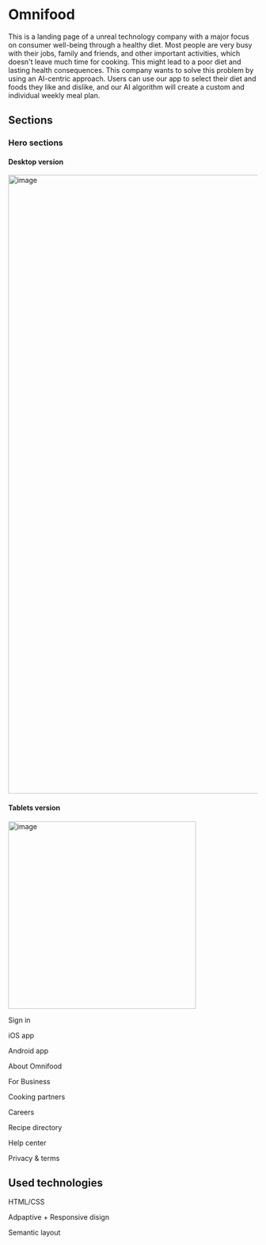 # Omnifood
This is a landing page of a unreal technology company with a major focus on consumer well-being through a healthy diet. 
Most people are very busy with their jobs, family and friends, and other important activities, which doesn't leave much time for cooking. This might lead to a poor diet and lasting health consequences. This company wants to solve this problem by using an AI-centric approach. Users can use our app to select their diet and foods they like and dislike, and our AI algorithm will create a custom and individual weekly meal plan. 
## Sections
### Hero sections

#### Desktop version 
<img width="1250" alt="image" src="https://user-images.githubusercontent.com/98894558/201642418-bcb01237-2a16-450d-82b5-06e7569cca97.png">

#### Tablets version

<img width="379" alt="image" src="https://user-images.githubusercontent.com/98894558/201643482-b522ed57-c10c-4f62-b3ee-874411534416.png">

Sign in

iOS app

Android app

About Omnifood

For Business

Cooking partners

Careers

Recipe directory

Help center

Privacy & terms

## Used technologies
HTML/CSS 

Adpaptive + Responsive disign

Semantic layout
